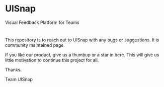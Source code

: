 # UISnap
Visual Feedback Platform for Teams

#

This repository is to reach out to UISnap with any bugs or suggestions.
It is community maintained page.

If you like our product, give us a thumbup or a star in here. This will give us little motivation to continue this project for all.


Thanks. 

Team UISnap 
